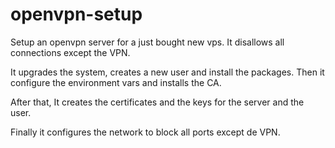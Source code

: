 # openvpn-setup

Setup an openvpn server for a just bought new vps. It disallows all connections except the VPN.

It upgrades the system, creates a new user and install the packages. Then it configure the environment vars and installs the CA.

After that, It creates the certificates and the keys for the server and the user.

Finally it configures the network to block all ports except de VPN.

